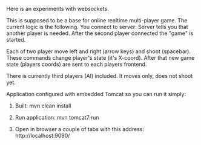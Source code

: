 Here is an experiments with websockets.

This is supposed to be a base for online realtime multi-player game.
The current logic is the following.
You connect to server:
Server tells you that another player is needed.
After the second player connected the "game" is started.

Each of two player move left and right (arrow keys) and shoot (spacebar).
These commands change player's state (it's X-coord). After that new game state (players coords) are
sent to each players frontend.

There is currently third players (AI) included. It moves only, does not shoot yet.

Application configured with embedded Tomcat so you can run it simply:
1. Built:
mvn clean install

2. Run application:
mvn tomcat7:run

3. Open in browser a couple of tabs with this address:
http://localhost:9090/

